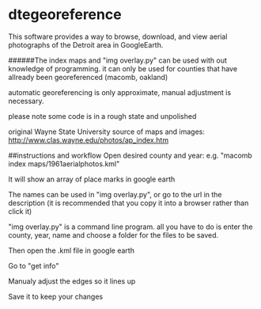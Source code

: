 dtegeoreference
===============

This software provides a way to browse, download, and view aerial photographs of the Detroit area in GoogleEarth.

######The index maps and "img overlay.py" can be used with out knowledge of programming.
it can only be used for counties that have allready been georeferenced (macomb, oakland)

automatic georeferencing is only approximate, manual adjustment is necessary.

please note some code is in a rough state and unpolished

original Wayne State University source of maps and images: http://www.clas.wayne.edu/photos/ap_index.htm


##instructions and workflow
Open desired county and year: e.g. "macomb index maps/1961aerialphotos.kml"

It will show an array of place marks in google earth

The names can be used in "img overlay.py", or go to the url in the description (it is recommended that you copy it into a browser rather than click it)

"img overlay.py" is a command line program. all you have to do is enter the county, year, name and choose a folder for the files to be saved.

Then open the .kml file in google earth

Go to "get info"

Manualy adjust the edges so it lines up

Save it to keep your changes

